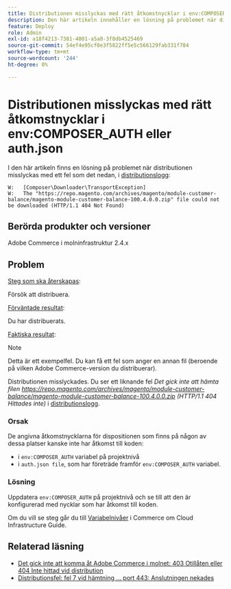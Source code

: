 ```yaml
---
title: Distributionen misslyckas med rätt åtkomstnycklar i env:COMPOSER_AUTH eller auth.json
description: Den här artikeln innehåller en lösning på problemet när distributionen misslyckas med följande fel:"https://repo.magento.com/archives/magento/module-customer-balance/magento-module-customer-balance-100.4.0.0.zip gick inte att hämta (HTTP/1.1 404 Hittades inte)".
feature: Deploy
role: Admin
exl-id: a18f4213-7381-4001-a5a0-3f8db4525469
source-git-commit: 54ef4e95cf0e3f5822ff5e5c566129fab331f784
workflow-type: tm+mt
source-wordcount: '244'
ht-degree: 0%

---
```


# Distributionen misslyckas med rätt åtkomstnycklar i env:COMPOSER_AUTH eller auth.json

I den här artikeln finns en lösning på problemet när distributionen misslyckas med ett fel som det nedan, i [distributionslogg](/docs/commerce-cloud-service/user-guide/develop/test/log-locations#deploy-log):

```
W:   [Composer\Downloader\TransportException]
W:   The "https://repo.magento.com/archives/magento/module-customer-balance/magento-module-customer-balance-100.4.0.0.zip" file could not be downloaded (HTTP/1.1 404 Not Found)
```

## Berörda produkter och versioner

Adobe Commerce i molninfrastruktur 2.4.x

## Problem  

<u>Steg som ska återskapas</u>:

Försök att distribuera. 

<u>Förväntade resultat</u>:

Du har distribuerats.

<u>Faktiska resultat</u>:

>[!NOTE]
>
>Detta är ett exempelfel. Du kan få ett fel som anger en annan fil (beroende på vilken Adobe Commerce-version du distribuerar).

Distributionen misslyckades. Du ser ett liknande fel *Det gick inte att hämta filen https://repo.magento.com/archives/magento/module-customer-balance/magento-module-customer-balance-100.4.0.0.zip (HTTP/1.1 404 Hittades inte)* i [distributionslogg](/docs/commerce-cloud-service/user-guide/develop/test/log-locations#deploy-log).


### Orsak

De angivna åtkomstnycklarna för dispositionen som finns på någon av dessa platser kanske inte har åtkomst till koden:

* i `env:COMPOSER_AUTH` variabel på projektnivå
* i `auth.json file`, som har företräde framför `env:COMPOSER_AUTH` variabel.

### Lösning

Uppdatera `env:COMPOSER_AUTH` på projektnivå och se till att den är konfigurerad med nycklar som har åtkomst till koden.

Om du vill se steg går du till [Variabelnivåer](/docs/commerce-cloud-service/user-guide/configure/env/variable-levels) i Commerce om Cloud Infrastructure Guide.

## Relaterad läsning

* [Det gick inte att komma åt Adobe Commerce i molnet: 403 Otillåten eller 404 Inte hittad vid distribution](/docs/commerce-knowledge-base/kb/troubleshooting/deployment/magento-commerce-cloud-repo-could-not-be-accessed-403-forbidden-or-404-not-found-error-when-deploying.html)
* [Distributionsfel: fel 7 vid hämtning ... port 443: Anslutningen nekades](https://experienceleague.adobe.com/en/docs/commerce-knowledge-base/kb/troubleshooting/deployment/deployment-error-downloading-connection-refused-adobe-commerce)

